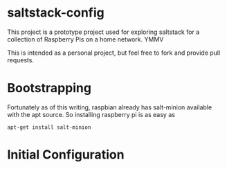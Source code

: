 # saltstack-config
This project is a prototype project used for exploring saltstack for a collection of Raspberry Pis on a home network.  YMMV

This is intended as a personal project, but feel free to fork and provide pull requests.

# Bootstrapping
Fortunately as of this writing, raspbian already has salt-minion available with the apt source.  So installing raspberry pi is as easy as

    apt-get install salt-minion

# Initial Configuration

